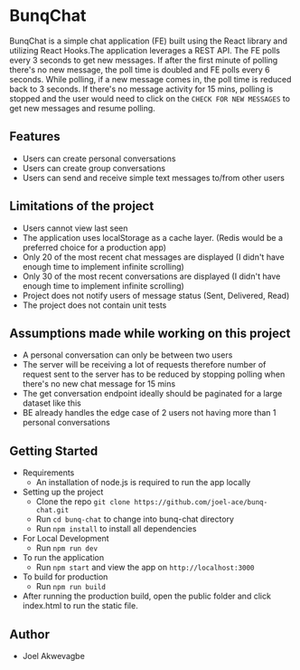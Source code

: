 BunqChat
=======================
BunqChat is a simple chat application (FE) built using the React library and utilizing React Hooks.The application leverages a REST API. The FE polls every 3 seconds to get new messages. If after the first minute of polling there's no new message, the poll time is doubled and FE polls every 6 seconds. While polling, if a new message comes in, the poll time is reduced back to 3 seconds. If there's no message activity for 15 mins, polling is stopped and the user would need to click on the `CHECK FOR NEW MESSAGES` to get new messages and resume polling.

Features
--------------
- Users can create personal conversations
- Users can create group conversations
- Users can send and receive simple text messages to/from other users

Limitations of the project
--------------
- Users cannot view last seen
- The application uses localStorage as a cache layer. (Redis would be a preferred choice for a production app)
- Only 20 of the most recent chat messages are displayed (I didn't have enough time to implement infinite scrolling)
- Only 30 of the most recent conversations are displayed (I didn't have enough time to implement infinite scrolling)
- Project does not notify users of message status (Sent, Delivered, Read)
- The project does not contain unit tests

Assumptions made while working on this project
--------------
- A personal conversation can only be between two users
- The server will be receiving a lot of requests therefore number of request sent to the server has to be reduced by stopping polling when there's no new chat message for 15 mins
- The get conversation endpoint ideally should be paginated for a large dataset like this
- BE already handles the edge case of 2 users not having more than 1 personal conversations


Getting Started
--------------
- Requirements
  - An installation of node.js is required to run the app locally
- Setting up the project
  - Clone the repo `git clone https://github.com/joel-ace/bunq-chat.git`
  - Run `cd bunq-chat` to change into bunq-chat directory
  - Run `npm install` to install all dependencies
- For Local Development
  - Run `npm run dev`
- To run the application
  - Run `npm start` and view the app on `http://localhost:3000`
- To build for production
  - Run `npm run build`
- After running the production build, open the public folder and click index.html to run the static file.

Author
--------------
- Joel Akwevagbe
